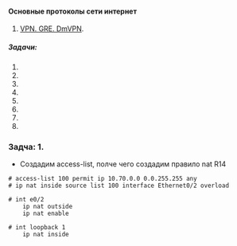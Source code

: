 #### Основные протоколы сети интернет
 1. [VPN. GRE. DmVPN](configs/).

##### Задачи:
1.
2. 
3. 
4. 
5. 
6. 
7. 
8. 
### Задча: 1. 
- Создадим access-list, полче чего создадим правило nat
 R14
```
# access-list 100 permit ip 10.70.0.0 0.0.255.255 any
# ip nat inside source list 100 interface Ethernet0/2 overload

# int e0/2
    ip nat outside
    ip nat enable

# int loopback 1
    ip nat inside

```